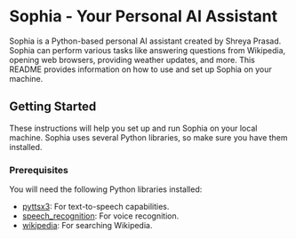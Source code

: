 # Sophia - Your Personal AI Assistant

Sophia is a Python-based personal AI assistant created by Shreya Prasad. Sophia can perform various tasks like answering questions from Wikipedia, opening web browsers, providing weather updates, and more. This README provides information on how to use and set up Sophia on your machine.

## Getting Started

These instructions will help you set up and run Sophia on your local machine. Sophia uses several Python libraries, so make sure you have them installed.

### Prerequisites

You will need the following Python libraries installed:

- [pyttsx3](https://pypi.org/project/pyttsx3/): For text-to-speech capabilities.
- [speech_recognition](https://pypi.org/project/SpeechRecognition/): For voice recognition.
- [wikipedia](https://pypi.org/project/wikipedia/): For searching Wikipedia.





